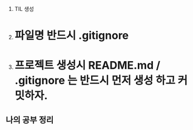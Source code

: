 1. TIL 생성
2. # 파일명 반드시 .gitignore
3. # 프로젝트 생성시 README.md / .gitignore 는 반드시 먼저 생성 하고 커밋하자.

## 나의 공부 정리